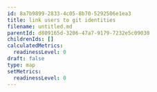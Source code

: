 ```yaml
---
id: 8a7b9899-2833-4c05-8b70-5292506e1ea3
title: link users to git identities
filename: untitled.md
parentId: d809165d-3206-47a7-9179-7232e5c09030
childrenIds: []
calculatedMetrics:
  readinessLevel: 0
draft: false
type: map
setMetrics:
  readinessLevel: 0
---
```

